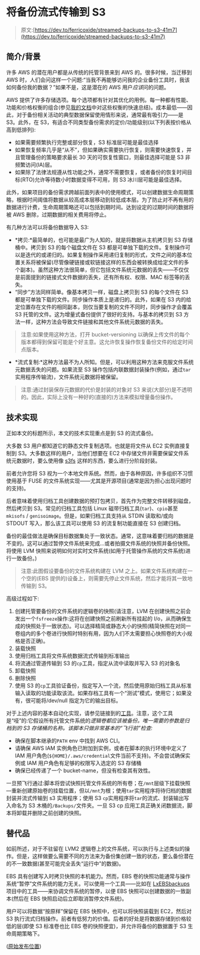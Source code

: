 # 将备份流式传输到 S3

> 原文:[https://dev.to/ferricoxide/streamed-backups-to-s3-41m7](https://dev.to/ferricoxide/streamed-backups-to-s3-41m7)

## [](#introductionbackground)简介/背景

许多 AWS 的潜在用户都是从传统的托管背景来到 AWS 的。很多时候，当迁移到 AWS 时，人们会问这样一个问题:“当我不再能够访问我的企业备份工具时，我该如何备份我的数据？”如果不是，这是潜在的 AWS 用户*应该*问的问题。

AWS 提供了许多存储选项。每个选项都有针对其优化的用例。每一种都有性能、功能和价格权衡的组合(参见[我的文档](https://thjones2.blogspot.com/p/there-are-about-bazillion-web-sites.html)中对这些权衡的快速总结)。成本最低——因此，对于备份相关活动的典型数据保留使用情形来说，通常最有吸引力——是 S3。此外，在 S3，有适合不同类型备份需求的定价/功能级别(以下列表按价格从高到低排列):

*   如果需要频繁执行完整或部分恢复，S3 标准层可能是最佳选择
*   如果恢复频率几乎是“从不”，但如果确实需要执行恢复，则需要快速恢复，并且管理备份的策略要求最长 30 天的可恢复性窗口，则最佳选择可能是 S3 非频繁访问(IA)层。
*   如果除了法律法规遵从性功能之外，通常不需要恢复，或者备份的恢复时间目标(RTO)允许等待数小时数据变得不可用，则 S3 冰川层可能是最佳选择。

此外，如果项目的备份需求跨越前面列表中的使用模式，可以创建数据生命周期策略，根据时间阈值将数据从较高成本层移动到较低成本层。为了防止对不再有用的数据进行计费，生命周期策略还可以包括到期时间。达到设定的过期时间的数据将被 AWS 删除，过期数据的相关费用将停止。

有几种方法可以将备份数据导入 S3:

*   *拷贝:*最简单的，也可能是最广为人知的，就是将数据从主机拷贝到 S3 存储桶中。拷贝到 S3 的每个磁盘文件在 S3 都是可单独下载的文件。复制操作可以是迭代的或递归的。如果复制操作采用递归复制的形式，文件之间的基本位置关系将被保留(尽管像硬链接或软链接这样的东西会被转换成给定文件的多个副本)。虽然这种方法很简单，但它包括文件系统元数据的丢失——不仅仅是前面提到的链接式文件数据的丢失，还有所有权、权限、MAC 标签等的丢失。
*   “同步”方法同样简单。像基本拷贝一样，磁盘上拷贝到 S3 的每个文件在 S3 都是可单独下载的文件。同步操作本质上是递归的。此外，如果在 S3 内的给定位置存在文件的相同副本，则仅当要复制的文件不同时，同步操作才会覆盖 S3 托管的文件。这为增量式备份提供了很好的支持。与基本的拷贝到 S3 方法一样，这种方法会导致文件链接和其他文件系统元数据的丢失。

> 注意:如果使用这种方法，打开 bucket-versioning 以确保上传文件的每个版本都得到保留可能是个好主意。这允许恢复操作恢复备份文件的给定时间点版本。

*   *流式复制:*这种方法最不为人所知。但是，可以利用这种方法来克服文件系统元数据丢失的问题。如果流至 S3 操作包括内联数据封装操作(例如，通过`tar`实用程序传输流)，文件系统元数据将被保留。

> 注意:通过封装保存元数据的代价是封装的对象对 S3 来说(大部分)是不透明的。因此，实际上没有一种好的(直接的)方法来模拟增量备份操作。

## [](#technical-implementation)技术实现

正如本文的标题所示，本文的技术实现重点是到 S3 的流式备份。

大多数 S3 用户都知道它的静态文件复制选项。也就是将文件从 EC2 实例直接复制到 S3。大多数这样的用户，当他们想要在 EC2 中存储文件并需要保留文件系统元数据时，要么使用像 [s3fs](https://github.com/s3fs-fuse/s3fs-fuse) 这样的东西，要么进行分阶段封装。

前者允许您将 S3 视为一个本地文件系统。然而，由于各种原因，许多组织不习惯使用基于 FUSE 的文件系统实现——尤其是开源项目(通常是因为担心出现问题时的支持)。

后者意味着使用归档工具创建数据的预打包拷贝，首先作为完整文件转移到磁盘，然后拷贝到 S3。常见的归档工具包括 Linux 磁带归档工具(`tar`)、`cpio`甚至`mkisofs` / `genisoimage`。但是，如果归档工具支持从 STDIN 读取和/或向 STDOUT 写入，那么该工具可以使用 S3 的流复制功能直接在 S3 创建归档。

备份的最佳做法是确保目标数据集处于一致状态。通常，这意味着要归档的数据是不变的。这可以通过暂停文件系统来完成...或者拍摄文件系统的快照并备份快照。将使用 LVM 快照来说明如何对实时文件系统(如用于托管操作系统的文件系统)进行一致备份。)

> 注意:此图假设要备份的文件系统构建在 LVM 之上。如果文件系统构建在一个空的(EBS 提供的)设备上，则需要先停止文件系统，然后才能将其一致地传输到 S3。

高级过程如下:

1.  创建托管要备份的文件系统的逻辑卷的快照(请注意，LVM 在创建快照之前会发出一个`fsfreeze`操作:这将在创建快照之前刷新所有挂起的 I/o，从而确保生成的快照处于一致状态)。可以选择精简或静态大小的快照(精简快照在对同一卷组内的多个卷进行快照时特别有用，因为人们不太需要担心快照卷的大小规格是否正确)。
2.  装载快照
3.  使用归档工具将文件系统数据流式传输到标准输出
4.  将流通过管道传输到 S3 的`cp`工具，指定从流中读取并写入 S3 的对象名
5.  卸载快照
6.  删除快照
7.  使用 S3 的`cp`工具验证备份，指定写入一个流，然后使用原始归档工具从标准输入读取的功能读取该流。如果存档工具有一个“测试”模式，使用它；如果没有，很可能将/dev/null 指定为它的输出目标。

对于上述内容的基本自动化实现，请参见链接到的[工具](https://drive.google.com/file/d/12Al0sLynNCbTU4n3eoW-JrgVgh2mS-2T/view?usp=sharing)。注意，这个工具是“哑”的:它假设所有托管文件系统的*逻辑卷都应该被备份。唯一需要的参数是归档到的 S3 存储桶的名称。该脚本只做非常基本的“飞行前”检查:*

*   确保在脚本继承的`PATH` env 中找到 AWS CLI。
*   请确保 AWS IAM 实例角色已附加到实例，或者在脚本的执行环境中定义了 IAM 用户角色(`${HOME}/.aws/credential`文件当前不支持)。不会尝试确保实例或 IAM 用户角色有足够的权限写入选定的 S3 存储桶
*   确保已经传递了一个 bucket-name，但没有检查其有效性。

一旦预飞行通过:脚本将尝试快照托管文件系统的所有卷；在`/mnt`层级下挂载快照—重新创建原始卷的挂载位置，但以`/mnt`为根；使用`tar`实用程序将待归档的数据封装并流式传输到 s3 实用程序；使用 S3 `cp`实用程序将`tar`的流式、封装输出写入命名为 S3 木桶的`/Backups/`文件夹。一旦 S3 cp 应用工具正确关闭数据流，脚本将卸载并删除之前创建的快照。

## [](#alternatives)替代品

如前所述，对于不驻留在 LVM2 逻辑卷上的文件系统，可以执行与上述类似的操作。但是，这样做要么需要不同的方法来为备份集创建一致的状态，要么备份潜在的不一致数据(甚至可能完全丢失“运行中”的数据)。

EBS 具有创建写入时拷贝快照的本机能力。然而，EBS 卷的快照功能通常与操作系统“暂停”文件系统的能力无关。可以使用一个工具——比如在 [LxEBSbackups](https://github.com/plus3it/LxEBSbackups) 项目中的工具——来协调文件系统的暂停，以便 EBS 快照可以创建数据的一致副本(然后在 EBS 快照启动后立即取消暂停文件系统)。

用户可以将数据“按原样”保留在 EBS 快照中，也可以将快照装载到 EC2，然后对 S3 执行流式归档操作。前者有低努力的价值。后者的好处是将数据存储到价格较低的层(即使 S3 标准卷也比 EBS 卷的快照便宜)，并允许将备份的数据置于 S3 生命周期策略下。

([原始发布位置](https://thjones2.blogspot.com/2018/05/streamed-backups-to-s3.html))